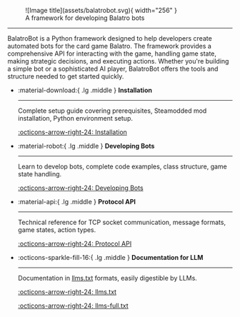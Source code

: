 <figure markdown="span">
  ![Image title](assets/balatrobot.svg){ width="256" }
  <figcaption>A framework for developing Balatro bots</figcaption>
</figure>

---

BalatroBot is a Python framework designed to help developers create automated bots for the card game Balatro. The framework provides a comprehensive API for interacting with the game, handling game state, making strategic decisions, and executing actions. Whether you're building a simple bot or a sophisticated AI player, BalatroBot offers the tools and structure needed to get started quickly.

<div class="grid cards" markdown>

- :material-download:{ .lg .middle } __Installation__

    ---

    Complete setup guide covering prerequisites, Steamodded mod installation,
    Python environment setup.

    [:octicons-arrow-right-24: Installation](installation.md)

- :material-robot:{ .lg .middle } __Developing Bots__

    ---

    Learn to develop bots, complete code examples,
    class structure, game state handling.

    [:octicons-arrow-right-24: Developing Bots](developing-bots.md)

- :material-api:{ .lg .middle } __Protocol API__

    ---

    Technical reference for TCP socket communication, message formats,
    game states, action types.

    [:octicons-arrow-right-24: Protocol API](protocol-api.md)

- :octicons-sparkle-fill-16:{ .lg .middle } __Documentation for LLM__

    ---

    Documentation in [llms.txt](https://llmstxt.org/) formats, easily digestible by LLMs.

    [:octicons-arrow-right-24: llms.txt](llms.txt)

    [:octicons-arrow-right-24: llms-full.txt](llms-full.txt)

</div>
